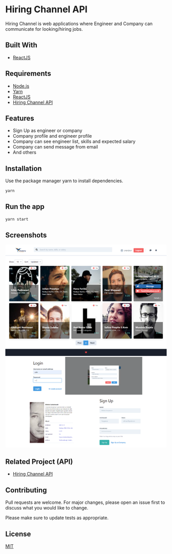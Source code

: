 # Hiring Channel API

Hiring Channel is web applications where Engineer and Company can communicate for looking/hiring jobs.

## Built With
* [ReactJS](https://reactjs.org/)

## Requirements
* [Node.js](https://nodejs.org/en/)
* [Yarn](https://yarnpkg.com/lang/en/)
* [ReactJS](https://reactjs.org/)
* [Hiring Channel API](https://github.com/vengeansce/hiring-channel-api/)

## Features
* Sign Up as engineer or company
* Company profile and engineer profile
* Company can see engineer list, skills and expected salary
* Company can send message from email
* And others

## Installation

Use the package manager yarn to install dependencies.

```bash
yarn
```

## Run the app

```bash
yarn start
```

## Screenshots
<div align="center">
    <img src="./public/assets/images/list-engineers.png">
    <img src="./public/assets/images/disatuin.png">
</div>

## Related Project (API)
* [Hiring Channel API](https://github.com/vengeansce/hiring-channel-api/)

## Contributing
Pull requests are welcome. For major changes, please open an issue first to discuss what you would like to change.

Please make sure to update tests as appropriate.

## License
[MIT](https://choosealicense.com/licenses/mit/)
